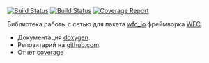 [![Build Status](https://github.com/mambaru/iow/workflows/C++%20CI/badge.svg?branch=master)](https://github.com/mambaru/iow/tree/master)
[![Build Status](https://github.com/mambaru/iow/workflows/C++%20CI/badge.svg?branch=mambaru)](https://github.com/mambaru/iow/tree/mambaru)
[![Coverage Report](http://github.lan/cpp/iow/badges/pre-release/coverage.svg)](http://github.lan/cpp/iow/commits/pre-release)

Библиотека работы с сетью для пакета [wfc_io](https://github.com/mambaru/wfc_io) фреймворка [WFC](https://github.com/mambaru/wfcroot).

* Документация [doxygen](https://mambaru.github.io/iow/index.html).
* Репозитарий на [github.com](https://github.com/mambaru/iow).
* Отчет [coverage](https://mambaru.github.io/iow/cov-report/index.html)
